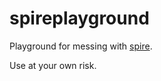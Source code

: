 spireplayground
===============

Playground for messing with [spire](https://github.com/non/spire).

Use at your own risk.
